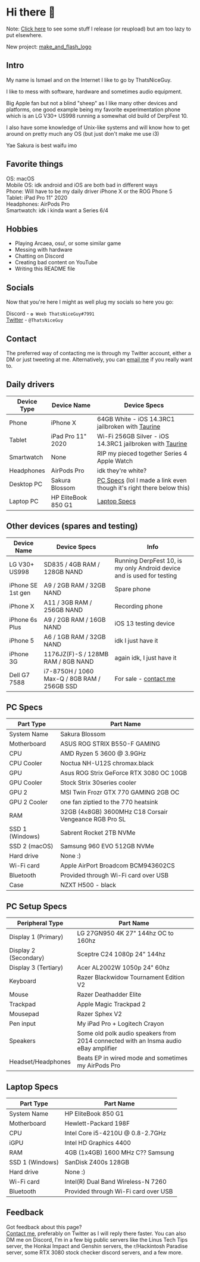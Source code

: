 # Hi there 👋

Note: [Click here](https://github.com/ThatsNiceGuy/ThatsNiceGuy/releases) to see some stuff I release (or reupload) but am too lazy to put elsewhere.

New project: [make_and_flash_logo](https://github.com/ThatsNiceGuy/make_and_flash_logo)

## Intro
My name is Ismael and on the Internet I like to go by ThatsNiceGuy.

I like to mess with software, hardware and sometimes audio equipment.

Big Apple fan but not a blind "sheep" as I like many other devices and platforms, one good example being my favorite experimentation phone which is an LG V30+ US998 running a somewhat old build of DerpFest 10.

I also have some knowledge of Unix-like systems and will know how to get around on pretty much any OS (but just don't make me use i3)

Yae Sakura is best waifu imo

## Favorite things
OS: macOS\
Mobile OS: idk android and iOS are both bad in different ways\
Phone: Will have to be my daily driver iPhone X or the ROG Phone 5\
Tablet: iPad Pro 11" 2020\
Headphones: AirPods Pro\
Smartwatch: idk i kinda want a Series 6/4

## Hobbies
- Playing Arcaea, osu!, or some similar game
- Messing with hardware
- Chatting on Discord
- Creating bad content on YouTube
- Writing this README file

## Socials
Now that you're here I might as well plug my socials so here you go:

Discord - `✿ Weeb ThatsNiceGuy#7991`\
[Twitter](https://twitter.com/thatsniceguy) - `@ThatsNiceGuy`

## Contact
The preferred way of contacting me is through my Twitter account, either a DM or just tweeting at me.
Alternatively, you can [email me](mailto:ThatsNiceGuy.tech@gmail.com) if you really want to.

## Daily drivers
| Device Type | Device Name | Device Specs |
| ----------- | ----------- | ------------ |
| Phone       | iPhone X    | 64GB White - iOS 14.3RC1 jailbroken with [Taurine](https://taurine.app) |
| Tablet      | iPad Pro 11" 2020 | Wi-Fi 256GB Silver - iOS 14.3RC1 jailbroken with [Taurine](https://taurine.app) |
| Smartwatch  | None | RIP my pieced together Series 4 Apple Watch |
| Headphones  | AirPods Pro | idk they're white? |
| Desktop PC  | Sakura Blossom | [PC Specs](https://github.com/ThatsNiceGuy/ThatsNiceGuy/blob/master/README.md#pc-specs) (lol I made a link even though it's right there below this) |
| Laptop PC   | HP EliteBook 850 G1 | [Laptop Specs](https://github.com/ThatsNiceGuy/ThatsNiceGuy/blob/master/README.md#laptop-specs) |

## Other devices (spares and testing)
| Device Name       | Device Specs | Info |
| ----------------- | ------------ | ---- |
| LG V30+ US998     | SD835 / 4GB RAM / 128GB NAND | Running DerpFest 10, is my only Android device and is used for testing |
| iPhone SE 1st gen | A9 / 2GB RAM / 32GB NAND | Spare phone |
| iPhone X          | A11 / 3GB RAM / 256GB NAND | Recording phone |
| iPhone 6s Plus    | A9 / 2GB RAM / 16GB NAND | iOS 13 testing device |
| iPhone 5          | A6 / 1GB RAM / 32GB NAND | idk I just have it |
| iPhone 3G         | 1176JZ(F)-S / 128MB RAM / 8GB NAND | again idk, I just have it |
| Dell G7 7588      | i7-8750H / 1060 Max-Q / 8GB RAM / 256GB SSD | For sale - [contact me](https://github.com/ThatsNiceGuy/ThatsNiceGuy/blob/master/README.md#contact) |

## PC Specs
| Part Type       | Part Name |
| --------------- | --------- |
| System Name     | Sakura Blossom |
| Motherboard     | ASUS ROG STRIX B550-F GAMING |
| CPU             | AMD Ryzen 5 3600 @ 3.9GHz |
| CPU Cooler      | Noctua NH-U12S chromax.black |
| GPU             | Asus ROG Strix GeForce RTX 3080 OC 10GB |
| GPU Cooler      | Stock Strix 30series cooler |
| GPU 2           | MSI Twin Frozr GTX 770 GAMING 2GB OC |
| GPU 2 Cooler    | one fan ziptied to the 770 heatsink
| RAM             | 32GB (4x8GB) 3600MHz C18 Corsair Vengeance RGB Pro SL |
| SSD 1 (Windows) | Sabrent Rocket 2TB NVMe |
| SSD 2 (macOS)   | Samsung 960 EVO 512GB NVMe |
| Hard drive      | None :) |
| Wi-Fi card      | Apple AirPort Broadcom BCM943602CS |
| Bluetooth       | Provided through Wi-Fi card over USB |
| Case            | NZXT H500 - black |

## PC Setup Specs
| Peripheral Type    | Part Name |
| ------------------ | --------- |
| Display 1 (Primary)| LG 27GN950 4K 27" 144hz OC to 160hz |
| Display 2 (Secondary) | Sceptre C24 1080p 24" 144hz |
| Display 3 (Tertiary) | Acer AL2002W 1050p 24" 60hz |
| Keyboard           | Razer Blackwidow Tournament Edition V2 |
| Mouse              | Razer Deathadder Elite |
| Trackpad           | Apple Magic Trackpad 2 |
| Mousepad           | Razer Sphex V2 |
| Pen input          | My iPad Pro + Logitech Crayon |
| Speakers           | Some old polk audio speakers from 2014 connected with an Insma audio eBay amplifier |
| Headset/Headphones | Beats EP in wired mode and sometimes my AirPods Pro |

## Laptop Specs
| Part Type       | Part Name |
| --------------- | --------- |
| System Name     | HP EliteBook 850 G1 |
| Motherboard     | Hewlett-Packard 198F |
| CPU             | Intel Core i5-4210U @ 0.8-2.7GHz |
| iGPU            | Intel HD Graphics 4400
| RAM             | 4GB (1x4GB) 1600 MHz C?? Samsung |
| SSD 1 (Windows) | SanDisk Z400s 128GB |
| Hard drive      | None :) |
| Wi-Fi card      | Intel(R) Dual Band Wireless-N 7260 |
| Bluetooth       | Provided through Wi-Fi card over USB |

## Feedback
Got feedback about this page?\
[Contact me](https://github.com/ThatsNiceGuy/ThatsNiceGuy/blob/master/README.md#contact), preferably on Twitter as I will reply there faster. You can also DM me on Discord, I'm in a few big public servers like the Linus Tech Tips server, the Honkai Impact and Genshin servers, the r/Hackintosh Paradise server, some RTX 3080 stock checker discord servers, and a few more.

